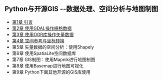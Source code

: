 ## Python与开源GIS --数据处理、空间分析与地图制图
- [第1章 引言](chapter1.md)
- [第2章 使用GDAL操作栅格数据](chapter2.md)
- [第3章 使用OGR库操作矢量数据](chapter3.md)
- [第4章 空间参考与坐标转换](chapter4.md)
- 第5章 矢量数据的空间分析：使用Shapely
- 第6章 使用SpatiaLite空间数据库
- 第7章 GIS制图：使用Mapnik进行地图制图
- 第8章 使用Basemap进行地图可视化
- 第9章 Python下面其他开源的GIS库使用